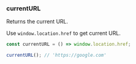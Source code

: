 ### currentURL

Returns the current URL.

Use `window.location.href` to get current URL.

```js
const currentURL = () => window.location.href;
```

```js
currentURL(); // 'https://google.com'
```
